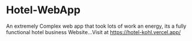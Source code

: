 # Hotel-WebApp
An extremely Complex web app that took lots of work an energy, its a fully functional hotel business Website...Visit at https://hotel-kohl.vercel.app/
